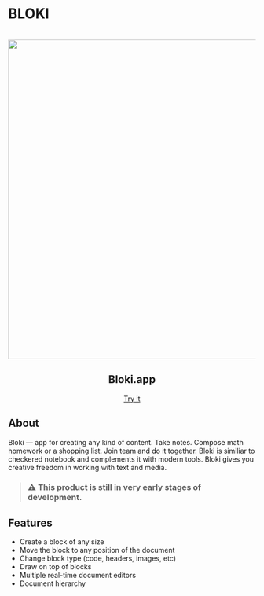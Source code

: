# BLOKI
<br>
<div align="center">
  <img 
    src="https://user-images.githubusercontent.com/17229619/162398315-7605cc86-de6a-4a20-b89b-52263cf92964.png" 
    align="center"
    width="650"
  />
</div> 

<h2 align="center">Bloki.app</h2>
<p align="center"><a href="https://bloki.app">Try it</a></p>

## About

Bloki — app for creating any kind of content. 
Take notes. Compose math homework or a shopping list.
Join team and do it together.
Bloki is similiar to checkered notebook and complements it with modern tools. 
Bloki gives you creative freedom in working with text and media.

> ### ⚠️ This product is still in very early stages of development.

## Features

- Create a block of any size
- Move the block to any position of the document
- Change block type (code, headers, images, etc)
- Draw on top of blocks 
- Multiple real-time document editors
- Document hierarchy

